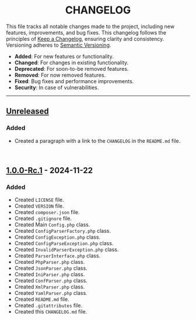 <h1 align="center" id="top">
    <b>CHANGELOG</b>
</h1>

This file tracks all notable changes made to the project, including new features, improvements, and bug fixes. This changelog follows the principles of [Keep a Changelog](https://keepachangelog.com/en/1.1.0/), ensuring clarity and consistency. Versioning adheres to [Semantic Versioning](https://semver.org/spec/v2.0.0.html).


- **Added**: For new features or functionality.
- **Changed**: For changes in existing functionality.
- **Deprecated**: For soon-to-be removed features.
- **Removed**: For now removed features.
- **Fixed**: Bug fixes and performance improvements.
- **Security**: In case of vulnerabilities.

---
## [Unreleased]

### Added
- Created a paragraph with a link to the `CHANGELOG` in the `README.md` file.

&nbsp;

<!-- 
# 
#
# 
----------------------------- -->
## [1.0.0-Rc.1] - 2024-11-22

### Added
- Created `LICENSE` file.
- Created `VERSION` file.
- Created `composer.json` file.
- Created `.gitignore` file.
- Created Main `Config.php` class.
- Created `ConfigParserFactory.php` class.
- Created `ConfigException.php` class.
- Created `ConfigParseException.php` class.
- Created `InvalidParserException.php` class.
- Created `ParserInterface.php` class.
- Created `PhpParser.php` class.
- Created `JsonParser.php` class.
- Created `IniParser.php` class.
- Created `ConfParser.php` class.
- Created `XmlParser.php` class.
- Created `YamlParser.php` class.
- Created `README.md` file.
- Created `.gitattributes` file.
- Created this `CHANGELOG.md` file.

<!-- 
# UNRELEASED
----------------------------- -->
[unreleased]: https://github.com/jamesgober/Config/compare/v1.0.0-RC.1...HEAD


[1.0.0-RC.1]: https://github.com/jamesgober/Config/releases/tag/v1.0.0-RC.1